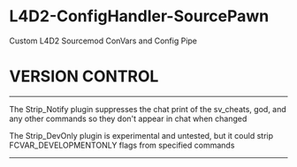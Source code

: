 # L4D2-ConfigHandler-SourcePawn
Custom L4D2 Sourcemod ConVars and Config Pipe


# VERSION CONTROL
***
The Strip_Notify plugin suppresses the chat print of the sv_cheats, god, and any other commands so they don't appear in chat when changed

The Strip_DevOnly plugin is experimental and untested, but it could strip FCVAR_DEVELOPMENTONLY flags from specified commands
***
